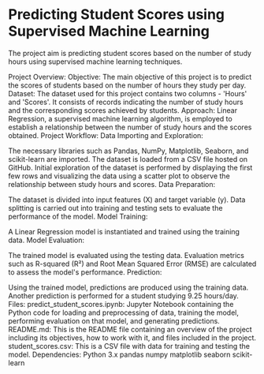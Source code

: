 # Predicting Student Scores using Supervised Machine Learning
The project aim is  predicting student scores based on the number of study hours using supervised machine learning techniques.

Project Overview:
Objective: The main objective of this project is to predict the scores of students based on the number of hours they study per day.
Dataset: The dataset used for this project contains two columns - 'Hours' and 'Scores'. It consists of records indicating the number of study hours and the corresponding scores achieved by students.
Approach: Linear Regression, a supervised machine learning algorithm, is employed to establish a relationship between the number of study hours and the scores obtained.
Project Workflow:
Data Importing and Exploration:

The necessary libraries such as Pandas, NumPy, Matplotlib, Seaborn, and scikit-learn are imported.
The dataset is loaded from a CSV file hosted on GitHub.
Initial exploration of the dataset is performed by displaying the first few rows and visualizing the data using a scatter plot to observe the relationship between study hours and scores.
Data Preparation:

The dataset is divided into input features (X) and target variable (y).
Data splitting is carried out into training and testing sets to evaluate the performance of the model.
Model Training:

A Linear Regression model is instantiated and trained using the training data.
Model Evaluation:

The trained model is evaluated using the testing data.
Evaluation metrics such as R-squared (R²) and Root Mean Squared Error (RMSE) are calculated to assess the model's performance.
Prediction:

Using the trained model, predictions are produced using the training data.
Another prediction is performed for a student studying 9.25 hours/day.
Files:
predict_student_scores.ipynb: Jupyter Notebook containing the Python code for loading and preprocessing of data, training the model, performing evaluation on that model, and generating predictions.
README.md: This is the README file containing an overview of the project including its objectives, how to work with it, and files included in the project.
student_scores.csv: This is a CSV file with data for training and testing the model.
Dependencies:
Python 3.x
pandas
numpy
matplotlib
seaborn
scikit-learn
